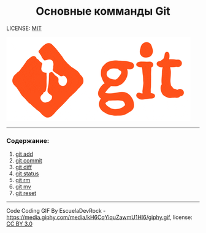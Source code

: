 # <center> Основные комманды Git

LICENSE: [MIT](license.md)

![git-logo.gif](/assets/giphy.gif)

---

### Содержание:
  
1. [git add](./add.md)
2. [git commit](/commit.md)
3. [git diff](/diff.md)
4. [git status](/status.md)
5. [git rm](/rm.md)
6. [git mv](/mv.md)
7. [git reset](/reset.md)

---
Code Coding GIF By EscuelaDevRock - https://media.giphy.com/media/kH6CqYiquZawmU1HI6/giphy.gif, license: [CC BY 3.0](https://creativecommons.org/licenses/by/3.0/)